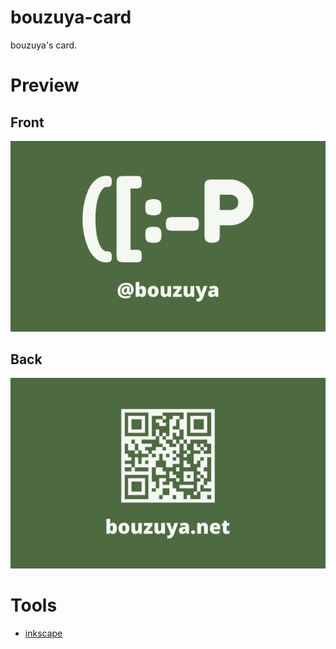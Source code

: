 # bouzuya-card

bouzuya's card.

# Preview

## Front

![](card-front.svg)

## Back

![](card-back.svg)

# Tools

- [inkscape](https://inkscape.org)
